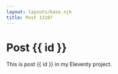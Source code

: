 ```yaml
---
layout: layouts/base.njk
title: Post 13187
---
```


# Post {{ id }}

This is post {{ id }} in my Eleventy project.
